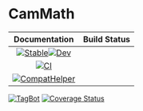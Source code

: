# CamMath
| **Documentation**                                                               | **Build Status**                                                                                |
|:-------------------------------------------------------------------------------:|:-----------------------------------------------------------------------------------------------:|
| [![Stable](https://img.shields.io/badge/docs-v1-blue.svg)](https://walra356.github.io/CamiXon.jl/stable)[![Dev](https://img.shields.io/badge/docs-dev-blue.svg)](https://walra356.github.io/CamiXon.jl/dev)
|[![CI](https://github.com/walra356/CamMath.jl/actions/workflows/CI.yml/badge.svg)](https://github.com/walra356/CamMath.jl/actions/workflows/CI.yml)
|[![CompatHelper](https://github.com/walra356/CamMath.jl/actions/workflows/CompatHelper.yml/badge.svg)](https://github.com/walra356/CamMath.jl/actions/workflows/CompatHelper.yml)
[![TagBot](https://github.com/walra356/CamMath.jl/actions/workflows/TagBot.yml/badge.svg)](https://github.com/walra356/CamMath.jl/actions/workflows/TagBot.yml)
[![Coverage Status](https://coveralls.io/repos/github/JuliaDiff/CamMath.jl/badge.svg?branch=main)](https://coveralls.io/github/JuliaDiff/CamMath.jl?branch=main)

